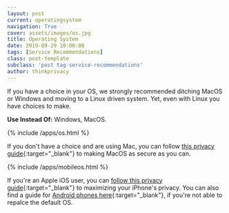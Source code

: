 ```yaml
---
layout: post
current: operatingsystem
navigation: True
cover: assets/images/os.jpg
title: Operating System
date: 2019-09-29 10:00:00
tags: [Service Recommendations]
class: post-template
subclass: 'post tag-service-recommendations'
author: thinkprivacy
---
```


If you have a choice in your OS, we strongly recommended ditching MacOS or Windows and moving to a Linux driven system. Yet, even with Linux you have choices to make.

<p><strong>Use Instead Of:</strong> Windows, MacOS.</p>

{% include /apps/os.html %}

If you don't have a choice and are using Mac, you can follow [this privacy guide](https://www.startpage.com/privacy-please/privacy-guides/how-to-set-up-your-mac-for-privacy){:target="_blank"} to making MacOS as secure as you can. 

{% include /apps/mobileos.html %}

If you're an Apple iOS user, you can [follow this privacy guide](https://www.startpage.com/privacy-please/privacy-guides/how-to-set-up-your-iphone-for-privacy){:target="_blank"} to maximizing your iPhone's privacy. You can also find a guide for [Android phones here](https://www.startpage.com/privacy-please/privacy-guides/how-to-set-up-your-android-for-privacy){:target="_blank"}, if you're not able to repalce the default OS.